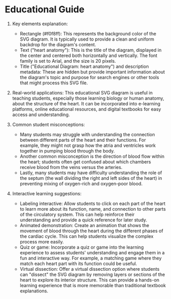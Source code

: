 # Educational Guide
1. Key elements explanation:
   - Rectangle (#f0f8ff): This represents the background color of the SVG diagram. It is typically used to provide a clean and uniform backdrop for the diagram's content.
   - Text ("heart anatomy"): This is the title of the diagram, displayed in the center and centered both horizontally and vertically. The font family is set to Arial, and the size is 20 pixels.
   - Title ("Educational Diagram: heart anatomy") and description metadata: These are hidden but provide important information about the diagram's topic and purpose for search engines or other tools that might process this SVG file.

2. Real-world applications:
   This educational SVG diagram is useful in teaching students, especially those learning biology or human anatomy, about the structure of the heart. It can be incorporated into e-learning platforms, online educational resources, and digital textbooks for easy access and understanding.

3. Common student misconceptions:
   - Many students may struggle with understanding the connection between different parts of the heart and their functions. For example, they might not grasp how the atria and ventricles work together in pumping blood through the body.
   - Another common misconception is the direction of blood flow within the heart; students often get confused about which chambers receive blood from the veins versus the arteries.
   - Lastly, many students may have difficulty understanding the role of the septum (the wall dividing the right and left sides of the heart) in preventing mixing of oxygen-rich and oxygen-poor blood.

4. Interactive learning suggestions:
   - Labeling interactive: Allow students to click on each part of the heart to learn more about its function, name, and connection to other parts of the circulatory system. This can help reinforce their understanding and provide a quick reference for later study.
   - Animated demonstration: Create an animation that shows the movement of blood through the heart during the different phases of the cardiac cycle. This can help students visualize the complex process more easily.
   - Quiz or game: Incorporate a quiz or game into the learning experience to assess students' understanding and engage them in a fun and interactive way. For example, a matching game where they match each heart part with its function could be useful.
   - Virtual dissection: Offer a virtual dissection option where students can "dissect" the SVG diagram by removing layers or sections of the heart to explore its interior structure. This can provide a hands-on learning experience that is more memorable than traditional textbook explanations.